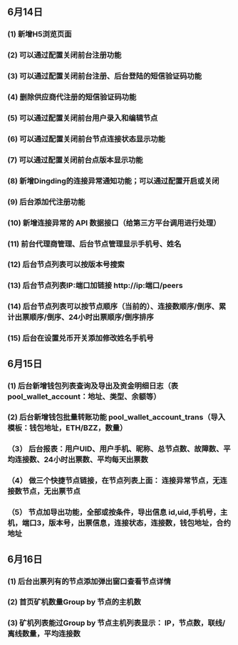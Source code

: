 

## 6月14日
### (1) 新增H5浏览页面
### (2) 可以通过配置关闭前台注册功能
### (3) 可以通过配置关闭前台注册、后台登陆的短信验证码功能
### (4) 删除供应商代注册的短信验证码功能
### (5) 可以通过配置关闭前台用户录入和编辑节点
### (6) 可以通过配置关闭前台节点连接状态显示功能
### (7) 可以通过配置关闭前台点版本显示功能
### (8) 新增Dingding的连接异常通知功能；可以通过配置开启或关闭
### (9) 后台添加代注册功能
### (10) 新增连接异常的 API 数据接口（给第三方平台调用进行处理）
### (11) 前台代理商管理、后台节点管理显示手机号、姓名
### (12) 后台节点列表可以按版本号搜索
### (13) 后台节点列表IP:端口加链接 http://ip:端口/peers
### (14) 后台节点列表可以按节点顺序（当前的）、连接数顺序/倒序、累计出票顺序/倒序、24小时出票顺序/倒序排序
### (15) 后台在设置兑币开关添加修改姓名手机号

## 6月15日
###  (1) 后台新增钱包列表查询及导出及资金明细日志（表pool_wallet_account：地址、类型、余额等）
###  (2) 后台新增钱包批量转账功能 pool_wallet_account_trans（导入模板：钱包地址，ETH/BZZ，数量）
### （3） 后台报表：用户UID、用户手机、昵称、总节点数、故障数、平均连接数、24小时出票数、平均每天出票数
### （4） 做三个快捷节点链接，在节点列表上面： 连接异常节点，无连接数节点，无出票节点
### （5） 节点加导出功能，全部或按条件，导出信息 id,uid,手机号，主机，端口3，版本号，出票信息，连接状态，连接数，钱包地址，合约地址

## 6月16日
### (1) 后台出票列有的节点添加弹出窗口查看节点详情
### (2) 首页矿机数量Group by 节点的主机数
### (3) 矿机列表能过Group by 节点主机列表显示： IP，节点数，联线/离线数量，平均连接数

